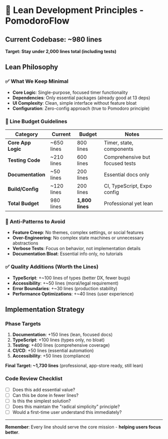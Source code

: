 # 🎯 Lean Development Principles - PomodoroFlow

## Current Codebase: ~980 lines
**Target: Stay under 2,000 lines total (including tests)**

## Lean Philosophy

### ✅ What We Keep Minimal
- **Core Logic**: Single-purpose, focused timer functionality
- **Dependencies**: Only essential packages (already good at 13 deps)
- **UI Complexity**: Clean, simple interface without feature bloat
- **Configuration**: Zero-config approach (true to Pomodoro principle)

### 📏 Line Budget Guidelines

| Category | Current | Budget | Notes |
|----------|---------|--------|-------|
| **Core App Logic** | ~650 lines | 800 lines | Timer, state, components |
| **Testing Code** | ~210 lines | 600 lines | Comprehensive but focused tests |
| **Documentation** | ~50 lines | 200 lines | Essential docs only |
| **Build/Config** | ~120 lines | 200 lines | CI, TypeScript, Expo config |
| **Total Budget** | 980 lines | **1,800 lines** | Professional yet lean |

### 🚫 Anti-Patterns to Avoid
- **Feature Creep**: No themes, complex settings, or social features
- **Over-Engineering**: No complex state machines or unnecessary abstractions
- **Verbose Tests**: Focus on behavior, not implementation details
- **Documentation Bloat**: Essential info only, no tutorials

### ✅ Quality Additions (Worth the Lines)
- **TypeScript**: +~100 lines of types (better DX, fewer bugs)
- **Accessibility**: +~50 lines (moral/legal requirement)
- **Error Boundaries**: +~30 lines (production stability)
- **Performance Optimizations**: +~40 lines (user experience)

## Implementation Strategy

### Phase Targets
1. **Documentation**: +150 lines (lean, focused docs)
2. **TypeScript**: +100 lines (types only, no bloat)
3. **Testing**: +400 lines (comprehensive coverage)
4. **CI/CD**: +50 lines (essential automation)
5. **Accessibility**: +50 lines (compliance)

**Final Target: ~1,730 lines** (professional, app-store ready, still lean)

### Code Review Checklist
- [ ] Does this add essential value?
- [ ] Can this be done in fewer lines?
- [ ] Is this the simplest solution?
- [ ] Does this maintain the "radical simplicity" principle?
- [ ] Would a first-time user understand this immediately?

---

**Remember**: Every line should serve the core mission - **helping users focus better**.